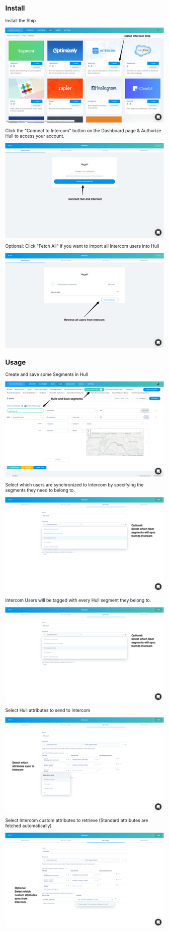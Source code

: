 
## Install

Install the Ship

![install](intercom--1--install_2x.png)

Click the "Connect to Intercom" button on the Dashboard page & Authorize Hull to access your account.

![connect](intercom--2--connect_2x.png)

Optional: Click "Fetch All" if you want to import all Intercom users into Hull

![import](intercom--3--overview_2x.png)

## Usage

Create and save some Segments in Hull

![segment](intercom--0-segment_2x.png)

Select which users are synchronized to Intercom by specifying the segments they need to belong to.

![filter](intercom--4--filter_2x.png)

Intercom Users will be tagged with every Hull segment they belong to.

![segment](intercom--4--filter_2x.png)

Select Hull attributes to send to Intercom

![send](intercom--5--map_2x.png)

Select Intercom custom attributes to retrieve (Standard attributes are fetched automatically)

![fetch](intercom--6--fetch_2x.png)
